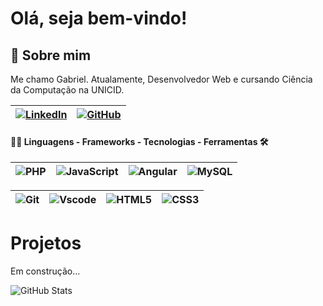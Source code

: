 
# Olá, seja bem-vindo!

## 🚀 Sobre mim
Me chamo Gabriel.
Atualamente, Desenvolvedor Web e cursando Ciência da Computação na UNICID.

| [![LinkedIn](https://img.shields.io/badge/LinkedIn-0077B5?style=for-the-badge&logo=linkedin&logoColor=white)](https://www.linkedin.com/in/gabriel-souza-69347228a/) | [![GitHub](https://img.shields.io/badge/GitHub-100000?style=for-the-badge&logo=github&logoColor=white)](https://github.com/SEUUSERNAME) |
|---|---|



#### 👨‍💻 Linguagens - Frameworks - Tecnologias - Ferramentas  🛠

| ![PHP](https://img.shields.io/badge/PHP-777BB4?style=for-the-badge&logo=php&logoColor=white) | ![JavaScript](https://img.shields.io/badge/JavaScript-F7DF1E?style=for-the-badge&logo=javascript&logoColor=black) | ![Angular](https://img.shields.io/badge/Angular-DD0031?style=for-the-badge&logo=angular&logoColor=white) | ![MySQL](https://img.shields.io/badge/MySQL-00000F?style=for-the-badge&logo=mysql&logoColor=white) |
|---|---|---|---|

| ![Git](https://img.shields.io/badge/GIT-E44C30?style=for-the-badge&logo=git&logoColor=white) | ![Vscode](https://img.shields.io/badge/Vscode-007ACC?style=for-the-badge&logo=visual-studio-code&logoColor=white)| ![HTML5](https://img.shields.io/badge/HTML5-E34F26?style=for-the-badge&logo=html5&logoColor=white)|![CSS3](https://img.shields.io/badge/CSS3-1572B6?style=for-the-badge&logo=css3&logoColor=white)| 
|---|---|---|---|

# Projetos
 Em construção...

![GitHub Stats](https://github-readme-stats.vercel.app/api?username=SEUUSERNAME&theme=transparent&bg_color=000&border_color=30A3DC&show_icons=true&icon_color=30A3DC&title_color=E94D5F&text_color=FFF)
